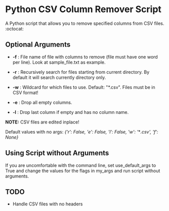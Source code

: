 # Python CSV Column Remover Script
A Python script that allows you to remove specified columns from CSV files.  :octocat: 


## Optional Arguments

* **-f** : File name of file with columns to remove (file must have one word per line). Look at sample_file.txt as example.

* **-r** : Recursively search for files starting from current directory. By default it will search currently directory only.

* **-w** : Wildcard for which files to use. Default: "\*.csv". Files must be in CSV format!

* **-e** : Drop all empty columns.

* **-l** : Drop last column if empty and has no column name.

**NOTE:** CSV files are edited inplace!

Default values with no args: *{'r': False, 'e': False, 'l': False, 'w': '*\**.csv', 'f': None}*


## Using Script without Arguments

If you are uncomfortable with the command line, set use_default_args to True and change the values for the flags in my_args and run script without arguments.

## TODO

* Handle CSV files with no headers
